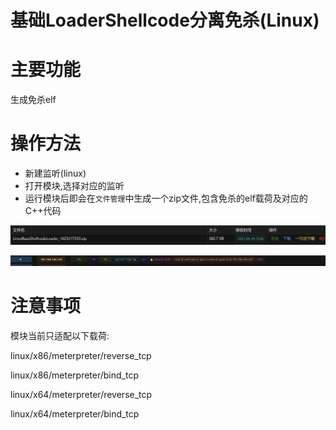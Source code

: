 # 基础LoaderShellcode分离免杀(Linux)

# 主要功能
生成免杀elf

# 操作方法
+ 新建监听(linux)
+ 打开模块,选择对应的监听
+ 运行模块后即会在`文件管理`中生成一个zip文件,包含免杀的elf载荷及对应的C++代码

![](img\Execution_UserExecution_LinuxSplitShellcodeLoader\1.webp)

![](img\Execution_UserExecution_LinuxSplitShellcodeLoader\2.webp)

# 注意事项
模块当前只适配以下载荷:

linux/x86/meterpreter/reverse_tcp 

linux/x86/meterpreter/bind_tcp

linux/x64/meterpreter/reverse_tcp

linux/x64/meterpreter/bind_tcp


